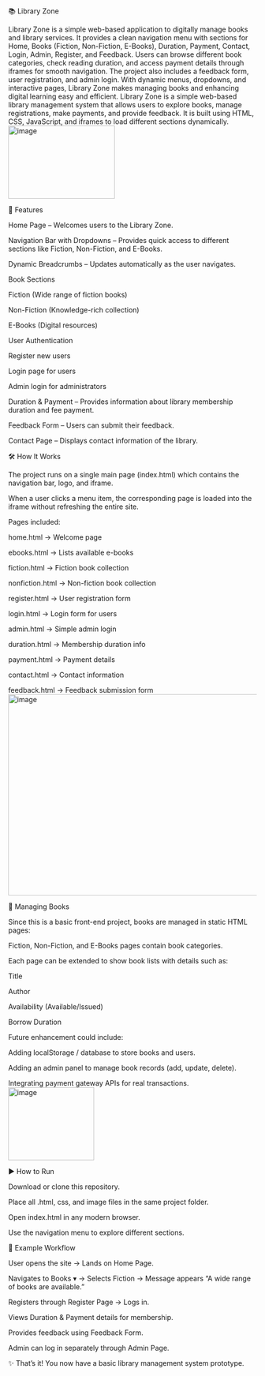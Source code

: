 📚 Library Zone

Library Zone is a simple web-based application to digitally manage books and library services. It provides a clean navigation menu with sections for Home, Books (Fiction, Non-Fiction, E-Books), Duration, Payment, Contact, Login, Admin, Register, and Feedback. Users can browse different book categories, check reading duration, and access payment details through iframes for smooth navigation. The project also includes a feedback form, user registration, and admin login. With dynamic menus, dropdowns, and interactive pages, Library Zone makes managing books and enhancing digital learning easy and efficient.
Library Zone is a simple web-based library management system that allows users to explore books, manage registrations, make payments, and provide feedback. It is built using HTML, CSS, JavaScript, and iframes to load different sections dynamically.
<img width="216" height="148" alt="image" src="https://github.com/user-attachments/assets/b2ab4dc5-e980-4de2-be2a-d8fb3e51510e" />

🚀 Features

Home Page – Welcomes users to the Library Zone.

Navigation Bar with Dropdowns – Provides quick access to different sections like Fiction, Non-Fiction, and E-Books.

Dynamic Breadcrumbs – Updates automatically as the user navigates.

Book Sections

Fiction (Wide range of fiction books)

Non-Fiction (Knowledge-rich collection)

E-Books (Digital resources)

User Authentication

Register new users

Login page for users

Admin login for administrators

Duration & Payment – Provides information about library membership duration and fee payment.

Feedback Form – Users can submit their feedback.

Contact Page – Displays contact information of the library.

🛠️ How It Works

The project runs on a single main page (index.html) which contains the navigation bar, logo, and iframe.

When a user clicks a menu item, the corresponding page is loaded into the iframe without refreshing the entire site.

Pages included:

home.html → Welcome page

ebooks.html → Lists available e-books

fiction.html → Fiction book collection

nonfiction.html → Non-fiction book collection

register.html → User registration form

login.html → Login form for users

admin.html → Simple admin login

duration.html → Membership duration info

payment.html → Payment details

contact.html → Contact information

feedback.html → Feedback submission form
<img width="612" height="408" alt="image" src="https://github.com/user-attachments/assets/40e25fe8-ff53-445d-901c-a17da882b925" />


📖 Managing Books

Since this is a basic front-end project, books are managed in static HTML pages:

Fiction, Non-Fiction, and E-Books pages contain book categories.

Each page can be extended to show book lists with details such as:

Title

Author

Availability (Available/Issued)

Borrow Duration

Future enhancement could include:

Adding localStorage / database to store books and users.

Adding an admin panel to manage book records (add, update, delete).

Integrating payment gateway APIs for real transactions.
<img width="174" height="148" alt="image" src="https://github.com/user-attachments/assets/c52b9fce-0c6f-45c6-bc66-57cd510a4e59" />


▶️ How to Run

Download or clone this repository.

Place all .html, css, and image files in the same project folder.

Open index.html in any modern browser.

Use the navigation menu to explore different sections.

📌 Example Workflow

User opens the site → Lands on Home Page.

Navigates to Books ▾ → Selects Fiction → Message appears “A wide range of books are available.”

Registers through Register Page → Logs in.

Views Duration & Payment details for membership.

Provides feedback using Feedback Form.

Admin can log in separately through Admin Page.

✨ That’s it! You now have a basic library management system prototype.
